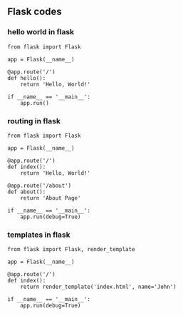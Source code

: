 ## Flask codes
### hello world in flask
```
from flask import Flask

app = Flask(__name__)

@app.route('/')
def hello():
    return 'Hello, World!'

if __name__ == '__main__':
    app.run()
```

### routing in flask
```
from flask import Flask

app = Flask(__name__)

@app.route('/')
def index():
    return 'Hello, World!'

@app.route('/about')
def about():
    return 'About Page'

if __name__ == '__main__':
    app.run(debug=True)
```

### templates in flask
```
from flask import Flask, render_template

app = Flask(__name__)

@app.route('/')
def index():
    return render_template('index.html', name='John')

if __name__ == '__main__':
    app.run(debug=True)
```

